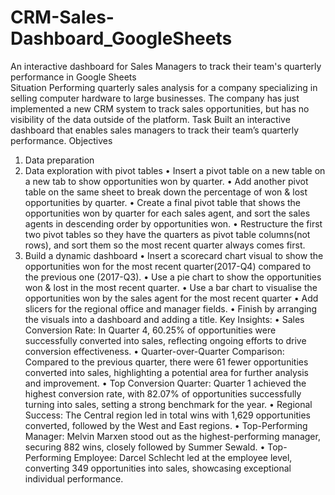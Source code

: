 # CRM-Sales-Dashboard_GoogleSheets

An interactive dashboard for Sales Managers to track their team's quarterly performance in Google Sheets<br/> 
Situation
Performing quarterly sales analysis for a company specializing in selling computer hardware to large businesses. The company has just implemented a new CRM system to track sales opportunities, but has no visibility of the data outside of the platform.
Task
Built an interactive dashboard that enables sales managers to track their team’s quarterly performance.
Objectives
1.	Data preparation
2.	Data exploration with pivot tables
•	Insert a pivot table on a new table on a new tab to show opportunities won by quarter.
•	Add another pivot table on the same sheet to break down the percentage of won & lost opportunities by quarter.
•	Create a final pivot table that shows the opportunities won by quarter for each sales agent, and sort the sales agents in descending order by opportunities won.
•	Restructure the first two pivot tables so they have the quarters as pivot table columns(not rows), and sort them so the most recent quarter always comes first.
3.	Build a dynamic dashboard
•	Insert a scorecard chart visual to show the opportunities won for the most recent quarter(2017-Q4) compared to the previous one (2017-Q3).
•	Use a pie chart to show the opportunities won & lost in the most recent quarter.
•	Use a bar chart to visualise the opportunities won by the sales agent for the most recent quarter
•	Add slicers for the regional office and manager fields.
•	Finish by arranging the visuals into a dashboard and adding a title.
Key Insights:
•	Sales Conversion Rate: In Quarter 4, 60.25% of opportunities were successfully converted into sales, reflecting ongoing efforts to drive conversion effectiveness.
•	Quarter-over-Quarter Comparison: Compared to the previous quarter, there were 61 fewer opportunities converted into sales, highlighting a potential area for further analysis and improvement.
•	Top Conversion Quarter: Quarter 1 achieved the highest conversion rate, with 82.07% of opportunities successfully turning into sales, setting a strong benchmark for the year.
•	Regional Success: The Central region led in total wins with 1,629 opportunities converted, followed by the West and East regions.
•	Top-Performing Manager: Melvin Marxen stood out as the highest-performing manager, securing 882 wins, closely followed by Summer Sewald.
•	Top-Performing Employee: Darcel Schlecht led at the employee level, converting 349 opportunities into sales, showcasing exceptional individual performance.


